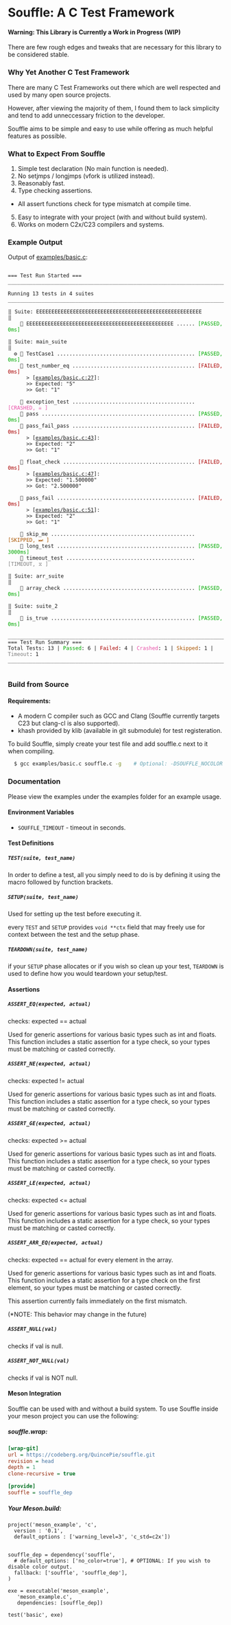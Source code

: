 # Souffle: A C Test Framework

#### Warning: This Library is Currently a Work in Progress (WIP)

There are few rough edges and tweaks that are necessary for this library to be considered stable.


### Why Yet Another C Test Framework

There are many C Test Frameworks out there which are well respected and used by many open source projects.

However, after viewing the majority of them, I found them to lack simplicity and tend to add unneccessary friction to the developer.

Souffle aims to be simple and easy to use while offering as much helpful features as possible.



### What to Expect From Souffle

1. Simple test declaration (No main function is needed).
2. No setjmps / longjmps (vfork is utilized instead).
3. Reasonably fast.
4. Type checking assertions.
  - All assert functions check for type mismatch at compile time.
5. Easy to integrate with your project (with and without build system).
6. Works on modern C2x/C23 compilers and systems.



### Example Output

Output of [examples/basic.c](examples/basic.c):

<pre><code>
=== Test Run Started ===
____________________________________________________________________________

Running 13 tests in 4 suites
____________________________________________________________________________

⣿ Suite: EEEEEEEEEEEEEEEEEEEEEEEEEEEEEEEEEEEEEEEEEEEEEEEEEEEEEE            ⣿
    🧪 EEEEEEEEEEEEEEEEEEEEEEEEEEEEEEEEEEEEEEEEEEEEEEEE ...... <span style="color: #00aa00">[PASSED, 0ms]</span>

⣿ Suite: main_suite                                                        ⣿
  ⚙ 🧪 TestCase1 ............................................. <span style="color: #00aa00">[PASSED, 0ms]</span>
    🧪 test_number_eq ........................................ <span style="color: #aa0000">[FAILED, 0ms]</span>
	  &gt; [<span style="text-decoration: underline">examples/basic.c:27</span>]:
	  &gt;&gt; Expected: "5"
	  &gt;&gt; Got: "1"

    🧪 exception_test ........................................ <span style="color: #E850A8">[CRASHED, ☠ ]</span>
    🧪 pass .................................................. <span style="color: #00aa00">[PASSED, 0ms]</span>
    🧪 pass_fail_pass ........................................ <span style="color: #aa0000">[FAILED, 0ms]</span>
	  &gt; [<span style="text-decoration: underline">examples/basic.c:43</span>]:
	  &gt;&gt; Expected: "2"
	  &gt;&gt; Got: "1"

    🧪 float_check ........................................... <span style="color: #aa0000">[FAILED, 0ms]</span>
	  &gt; [<span style="text-decoration: underline">examples/basic.c:47</span>]:
	  &gt;&gt; Expected: "1.500000"
	  &gt;&gt; Got: "2.500000"

    🧪 pass_fail ............................................. <span style="color: #aa0000">[FAILED, 0ms]</span>
	  &gt; [<span style="text-decoration: underline">examples/basic.c:51</span>]:
	  &gt;&gt; Expected: "2"
	  &gt;&gt; Got: "1"

    🧪 skip_me ............................................... <span style="color: #aa5500">[SKIPPED, ⏭ ]</span>
    🧪 long_test ............................................. <span style="color: #00aa00">[PASSED, 3000ms]</span>
    🧪 timeout_test .......................................... <span style="color: #7f7f7f">[TIMEOUT, ⧖ ]</span>

⣿ Suite: arr_suite                                                         ⣿
    🧪 array_check ........................................... <span style="color: #00aa00">[PASSED, 0ms]</span>

⣿ Suite: suite_2                                                           ⣿
    🧪 is_true ............................................... <span style="color: #00aa00">[PASSED, 0ms]</span>

____________________________________________________________________________
=== Test Run Summary ===
Total Tests: 13 | <span style="color: #00aa00">Passed</span>: 6 | <span style="color: #aa0000">Failed</span>: 4 | <span style="color: #E850A8">Crashed</span>: 1 | <span style="color: #aa5500">Skipped</span>: 1 | <span style="color: #7f7f7f">Timeout</span>: 1
____________________________________________________________________________
</code>
</pre>


### Build from Source

#### Requirements:

- A modern C compiler such as GCC and Clang (Souffle currently targets C23 but clang-cl is also supported).
- khash provided by klib (available in git submodule) for test registeration.


To build Souffle, simply create your test file and add souffle.c next to it when compiling.

```sh
  $ gcc examples/basic.c souffle.c -g    # Optional: -DSOUFFLE_NOCOLOR to disable color output
```

### Documentation

Please view the examples under the examples folder for an example usage.

#### Environment Variables

- `SOUFFLE_TIMEOUT` - timeout in seconds.


#### Test Definitions

##### `TEST(suite, test_name)`

In order to define a test, all you simply need to do is by defining it using the macro followed by function brackets.


##### `SETUP(suite, test_name)`

Used for setting up the test before executing it.

every `TEST` and `SETUP` provides `void **ctx` field that may freely use for context between the test and the setup phase.


##### `TEARDOWN(suite, test_name)`

if your `SETUP` phase allocates or if you wish so clean up your test, `TEARDOWN` is used to define how you would teardown your setup/test.

#### Assertions

##### `ASSERT_EQ(expected, actual)`

checks: expected == actual

Used for generic assertions for various basic types such as int and floats. This function includes a static assertion for a type check, so your types must be matching or casted correctly.


##### `ASSERT_NE(expected, actual)`

checks: expected != actual

Used for generic assertions for various basic types such as int and floats. This function includes a static assertion for a type check, so your types must be matching or casted correctly.

##### `ASSERT_GE(expected, actual)`

checks: expected >= actual

Used for generic assertions for various basic types such as int and floats. This function includes a static assertion for a type check, so your types must be matching or casted correctly.

##### `ASSERT_LE(expected, actual)`

checks: expected <= actual

Used for generic assertions for various basic types such as int and floats. This function includes a static assertion for a type check, so your types must be matching or casted correctly.

##### `ASSERT_ARR_EQ(expected, actual)`

checks: expected == actual for every element in the array.

Used for generic assertions for various basic types such as int and floats. This function includes a static assertion for a type check on the first element, so your types must be matching or casted correctly.

This assertion currently fails immediately on the first mismatch.

(*NOTE: This behavior may change in the future)



##### `ASSERT_NULL(val)`

checks if val is null.

##### `ASSERT_NOT_NULL(val)`

checks if val is NOT null.



#### Meson Integration

Souffle can be used with and without a build system.
To use Souffle inside your meson project you can use the following:

##### souffle.wrap:
```ini
[wrap-git]
url = https://codeberg.org/QuincePie/souffle.git
revision = head
depth = 1
clone-recursive = true

[provide]
souffle = souffle_dep
```

##### Your Meson.build:

```meson
project('meson_example', 'c',
  version : '0.1',
  default_options : ['warning_level=3', 'c_std=c2x'])


souffle_dep = dependency('souffle',
  # default_options: ['no_color=true'], # OPTIONAL: If you wish to disable color output.
  fallback: ['souffle', 'souffle_dep'],
)

exe = executable('meson_example',
   'meson_example.c',
   dependencies: [souffle_dep])

test('basic', exe)
```
